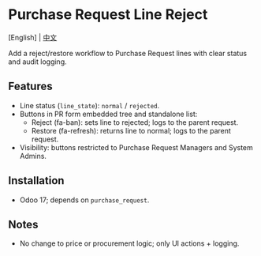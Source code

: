 # Purchase Request Line Reject

[English] | [中文](README.zh.md)

Add a reject/restore workflow to Purchase Request lines with clear status and audit logging.

## Features
- Line status (`line_state`): `normal` / `rejected`.
- Buttons in PR form embedded tree and standalone list:
  - Reject (fa-ban): sets line to rejected; logs to the parent request.
  - Restore (fa-refresh): returns line to normal; logs to the parent request.
- Visibility: buttons restricted to Purchase Request Managers and System Admins.

## Installation
- Odoo 17; depends on `purchase_request`.

## Notes
- No change to price or procurement logic; only UI actions + logging.

